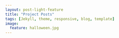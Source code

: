 ```yaml
---
layout: post-light-feature
title: "Project Posts"
tags: [Jekyll, theme, responsive, blog, template]
image:
  feature: halloween.jpg
---
```

